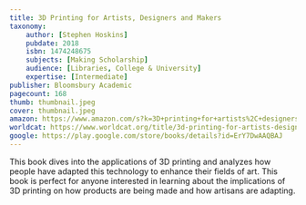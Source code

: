 ```yaml
---
title: 3D Printing for Artists, Designers and Makers
taxonomy:
	author: [Stephen Hoskins]
	pubdate: 2018
	isbn: 1474248675
	subjects: [Making Scholarship]
	audience: [Libraries, College & University]
	expertise: [Intermediate]
publisher: Bloomsbury Academic
pagecount: 168
thumb: thumbnail.jpeg
cover: thumbnail.jpeg
amazon: https://www.amazon.com/s?k=3D+printing+for+artists%2C+designers+and+makers&ref=nb_sb_noss
worldcat: https://www.worldcat.org/title/3d-printing-for-artists-designers-and-makers/oclc/1120132360&referer=brief_results
google: https://play.google.com/store/books/details?id=ErY7DwAAQBAJ
---
```

This book dives into the applications of 3D printing and analyzes how people have adapted this technology to enhance their fields of art.  This book is perfect for anyone interested in learning about the implications of 3D printing on how products are being made and how artisans are adapting.